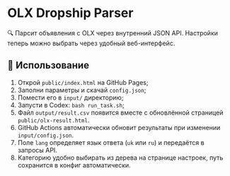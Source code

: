 # OLX Dropship Parser

🔍 Парсит объявления с OLX через внутренний JSON API. Настройки теперь можно выбрать через удобный веб-интерфейс.

## 🚀 Использование

1. Открой `public/index.html` на GitHub Pages;
2. Заполни параметры и скачай `config.json`;
3. Помести его в `input/` директорию;
4. Запусти в Codex: `bash run_task.sh`;
5. Файл `output/result.csv` появится вместе с обновлённой страницей `public/olx-result.html`.
6. GitHub Actions автоматически обновит результаты при изменении `input/config.json`.
7. Поле `lang` определяет язык ответа (`uk` или `ru`) и передаётся в запросы API.
8. Категорию удобно выбирать из дерева на странице настроек, путь сохранится в конфиг автоматически.

